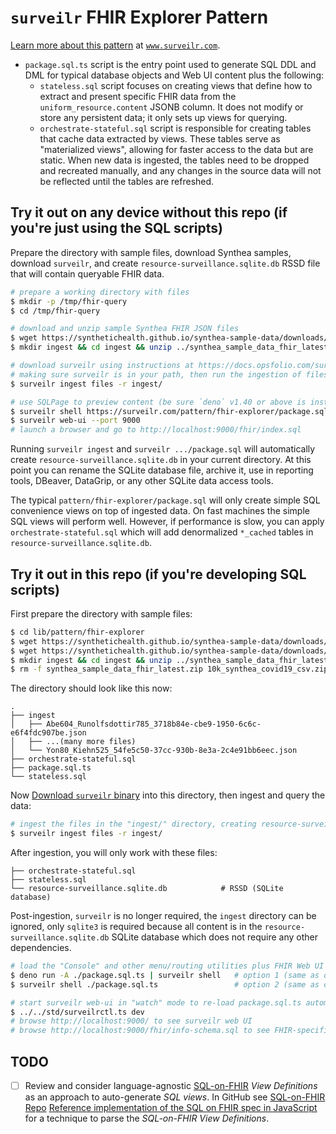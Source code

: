 # `surveilr` FHIR Explorer Pattern

[Learn more about this pattern](https://surveilr.com/pattern/fhir-explorer) at
[`www.surveilr.com`](https://surveilr.com/pattern/fhir-explorer).

- `package.sql.ts` script is the entry point used to generate SQL DDL and DML
  for typical database objects and Web UI content plus the following:
  - `stateless.sql` script focuses on creating views that define how to extract
    and present specific FHIR data from the `uniform_resource.content` JSONB
    column. It does not modify or store any persistent data; it only sets up
    views for querying.
  - `orchestrate-stateful.sql` script is responsible for creating tables that
    cache data extracted by views. These tables serve as "materialized views",
    allowing for faster access to the data but are static. When new data is
    ingested, the tables need to be dropped and recreated manually, and any
    changes in the source data will not be reflected until the tables are
    refreshed.

## Try it out on any device without this repo (if you're just using the SQL scripts)

Prepare the directory with sample files, download Synthea samples, download
`surveilr`, and create `resource-surveillance.sqlite.db` RSSD file that will
contain queryable FHIR data.

```bash
# prepare a working directory with files
$ mkdir -p /tmp/fhir-query
$ cd /tmp/fhir-query

# download and unzip sample Synthea FHIR JSON files
$ wget https://synthetichealth.github.io/synthea-sample-data/downloads/latest/synthea_sample_data_fhir_latest.zip
$ mkdir ingest && cd ingest && unzip ../synthea_sample_data_fhir_latest.zip && cd ..

# download surveilr using instructions at https://docs.opsfolio.com/surveilr/how-to/installation-guide
# making sure surveilr is in your path, then run the ingestion of files downloaded above
$ surveilr ingest files -r ingest/

# use SQLPage to preview content (be sure `deno` v1.40 or above is installed)
$ surveilr shell https://surveilr.com/pattern/fhir-explorer/package.sql
$ surveilr web-ui --port 9000
# launch a browser and go to http://localhost:9000/fhir/index.sql
```

Running `surveilr ingest` and `surveilr .../package.sql` will automatically
create `resource-surveillance.sqlite.db` in your current directory. At this
point you can rename the SQLite database file, archive it, use in reporting
tools, DBeaver, DataGrip, or any other SQLite data access tools.

The typical `pattern/fhir-explorer/package.sql` will only create simple SQL
convenience views on top of ingested data. On fast machines the simple SQL views
will perform well. However, if performance is slow, you can apply
`orchestrate-stateful.sql` which will add denormalized `*_cached` tables in
`resource-surveillance.sqlite.db`.

## Try it out in this repo (if you're developing SQL scripts)

First prepare the directory with sample files:

```bash
$ cd lib/pattern/fhir-explorer
$ wget https://synthetichealth.github.io/synthea-sample-data/downloads/latest/synthea_sample_data_fhir_latest.zip
$ wget https://synthetichealth.github.io/synthea-sample-data/downloads/10k_synthea_covid19_csv.zip
$ mkdir ingest && cd ingest && unzip ../synthea_sample_data_fhir_latest.zip && unzip ../10k_synthea_covid19_csv.zip && cd ..
$ rm -f synthea_sample_data_fhir_latest.zip 10k_synthea_covid19_csv.zip
```

The directory should look like this now:

```
.
├── ingest
│   ├── Abe604_Runolfsdottir785_3718b84e-cbe9-1950-6c6c-e6f4fdc907be.json
│   ├── ...(many more files)
│   └── Yon80_Kiehn525_54fe5c50-37cc-930b-8e3a-2c4e91bb6eec.json
├── orchestrate-stateful.sql
├── package.sql.ts
└── stateless.sql
```

Now
[Download `surveilr` binary](https://docs.opsfolio.com/surveilr/how-to/installation-guide/)
into this directory, then ingest and query the data:

```bash
# ingest the files in the "ingest/" directory, creating resource-surveillance.sqlite.db
$ surveilr ingest files -r ingest/
```

After ingestion, you will only work with these files:

```
├── orchestrate-stateful.sql
├── stateless.sql
└── resource-surveillance.sqlite.db            # RSSD (SQLite database)
```

Post-ingestion, `surveilr` is no longer required, the `ingest` directory can be
ignored, only `sqlite3` is required because all content is in the
`resource-surveillance.sqlite.db` SQLite database which does not require any
other dependencies.

```bash
# load the "Console" and other menu/routing utilities plus FHIR Web UI (both are same, just run one)
$ deno run -A ./package.sql.ts | surveilr shell   # option 1 (same as option 2)
$ surveilr shell ./package.sql.ts                 # option 2 (same as option 1)

# start surveilr web-ui in "watch" mode to re-load package.sql.ts automatically
$ ../../std/surveilrctl.ts dev
# browse http://localhost:9000/ to see surveilr web UI
# browse http://localhost:9000/fhir/info-schema.sql to see FHIR-specific views and tables
```

## TODO

- [ ] Review and consider language-agnostic
      [SQL-on-FHIR](https://build.fhir.org/ig/FHIR/sql-on-fhir-v2) _View
      Definitions_ as an approach to auto-generate _SQL views_. In GitHub see
      [SQL-on-FHIR Repo](https://github.com/FHIR/sql-on-fhir-v2)
      [Reference implementation of the SQL on FHIR spec in JavaScript](https://github.com/FHIR/sql-on-fhir-v2/tree/master/sof-js)
      for a technique to parse the _SQL-on-FHIR View Definitions_.
